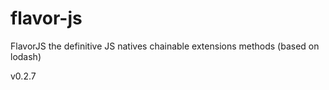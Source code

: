 # flavor-js
FlavorJS the definitive JS natives chainable extensions methods (based on lodash)

v0.2.7
